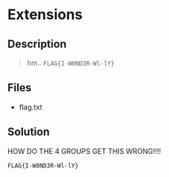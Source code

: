 # Extensions

## Description

> hm.. `FLAG{I-W0ND3R-Wl-lY}`

## Files

- flag.txt

## Solution

HOW DO THE 4 GROUPS GET THIS WRONG!!!!

`FLAG{I-W0ND3R-Wl-lY}`
